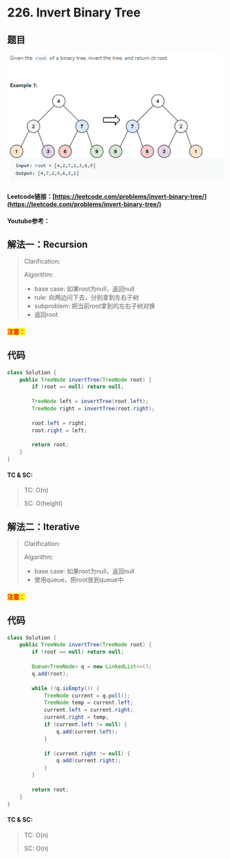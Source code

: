 # 226. Invert Binary Tree

## 题目

![](<../../.gitbook/assets/image (10) (1) (1) (1) (1).png>)

#### Leetcode链接：[https://leetcode.com/problems/invert-binary-tree/](https://leetcode.com/problems/invert-binary-tree/)

#### Youtube参考：

## 解法一：Recursion

> Clarification:&#x20;
>
> Algorithm:&#x20;
>
> * base case: 如果root为null，返回null
> * rule: 向两边问下去，分别拿到左右子树
> * subproblem: 把当前root拿到的左右子树对换
> * 返回root

#### <mark style="color:red;">注意：</mark>

## 代码

```java
class Solution {
    public TreeNode invertTree(TreeNode root) {
        if (root == null) return null;
        
        TreeNode left = invertTree(root.left);
        TreeNode right = invertTree(root.right);
        
        root.left = right;
        root.right = left;
        
        return root;
    }
}
```

#### TC & SC:&#x20;

> TC: O(n)
>
> SC: O(height)

## 解法二：**Iterative**

> Clarification:&#x20;
>
> Algorithm:&#x20;
>
> * base case: 如果root为null，返回null
> * 使用queue，把root放到queue中

#### <mark style="color:red;">注意：</mark>

## 代码

```java
class Solution {
    public TreeNode invertTree(TreeNode root) {
        if (root == null) return null;
        
        Queue<TreeNode> q = new LinkedList<>();
        q.add(root);
        
        while (!q.isEmpty()) {
            TreeNode current = q.poll();
            TreeNode temp = current.left;
            current.left = current.right;
            current.right = temp;
            if (current.left != null) {
                q.add(current.left);
            }
            
            if (current.right != null) {
                q.add(current.right);
            }
        }
        
        return root;
    }
}
```

#### TC & SC:&#x20;

> TC: O(n)
>
> SC: O(n)
